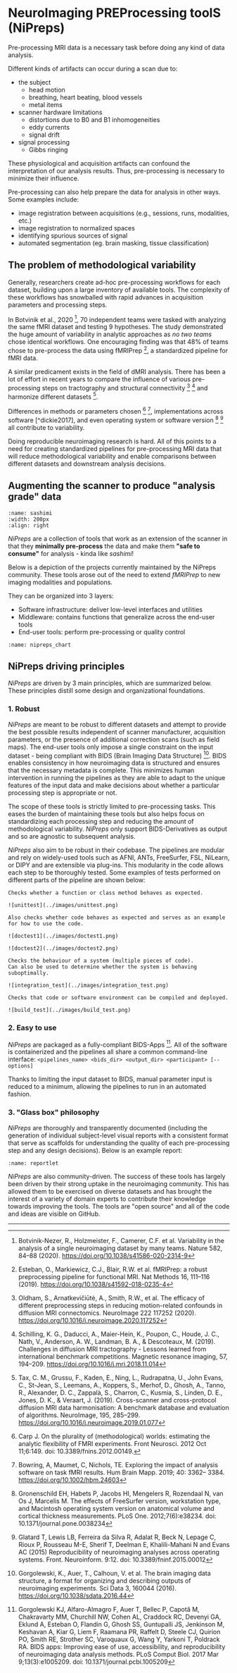 # NeuroImaging PREProcessing toolS (NiPreps)

Pre-processing MRI data is a necessary task before doing any kind of data analysis.

Different kinds of artifacts can occur during a scan due to:

- the subject
  - head motion
  - breathing, heart beating, blood vessels
  - metal items
- scanner hardware limitations
  - distortions due to B0 and B1 inhomogeneities
  - eddy currents
  - signal drift
- signal processing
  - Gibbs ringing

These physiological and acquisition artifacts can confound the interpretation of our analysis results.
Thus, pre-processing is necessary to minimize their influence.

Pre-processing can also help prepare the data for analysis in other ways. Some examples include:

- image registration between acquisitions (e.g., sessions, runs, modalities, etc.)
- image registration to normalized spaces
- identifying spurious sources of signal
- automated segmentation (eg. brain masking, tissue classification)

## The problem of methodological variability

Generally, researchers create ad-hoc pre-processing workflows for each dataset, building upon a large inventory of available tools.
The complexity of these workflows has snowballed with rapid advances in acquisition parameters and processing steps.

In Botvinik et al., 2020 [^botvinik2020], 70 independent teams were tasked with analyzing the same fMRI dataset and testing 9 hypotheses.
The study demonstrated the huge amount of variability in analytic approaches as *no two teams* chose identical workflows.
One encouraging finding was that 48% of teams chose to pre-process the data using fMRIPrep [^esteban2019], a standardized pipeline for fMRI data.

A similar predicament exists in the field of dMRI analysis.
There has been a lot of effort in recent years to compare the influence of various pre-processing steps on tractography and structural connectivity [^oldham2020] [^schilling2019] and harmonize different datasets [^tax2019].

Differences in methods or parameters chosen [^carp2012] [^bowring2019], implementations across software [^dickie2017], and even operating system or software version [^gronenschild2012] [^glatard2015] all contribute to variability.

Doing reproducible neuroimaging research is hard.
All of this points to a need for creating standardized pipelines for pre-processing MRI data that will reduce methodological variability and enable comparisons between different datasets and downstream analysis decisions.

## Augmenting the scanner to produce "analysis grade" data

```{image} ../images/sashimi.jpg
:name: sashimi
:width: 200px
:align: right
```

*NiPreps* are a collection of tools that work as an extension of the scanner in that they **minimally pre-process** the data and make them **"safe to consume"** for analysis - kinda like *sashimi*!

Below is a depiction of the projects currently maintained by the NiPreps community.
These tools arose out of the need to extend *fMRIPrep* to new imaging modalities and populations.

They can be organized into 3 layers:

- Software infrastructure: deliver low-level interfaces and utilities
- Middleware: contains functions that generalize across the end-user tools
- End-user tools: perform pre-processing or quality control

```{figure} ../images/nipreps-chart.svg
:name: nipreps_chart

```

## NiPreps driving principles

*NiPreps* are driven by 3 main principles, which are summarized below.
These principles distill some design and organizational foundations.

### 1. Robust

*NiPreps* are meant to be robust to different datasets and attempt to provide the best possible results independent of scanner manufacturer, acquisition parameters, or the presence of additional correction scans (such as field maps).
The end-user tools only impose a single constraint on the input dataset - being compliant with BIDS (Brain Imaging Data Structure) [^gorgolewski2016].
BIDS enables consistency in how neuroimaging data is structured and ensures that the necessary metadata is complete.
This minimizes human intervention in running the pipelines as they are able to adapt to the unique features of the input data and make decisions about whether a particular processing step is appropriate or not.

The scope of these tools is strictly limited to pre-processing tasks.
This eases the burden of maintaining these tools but also helps focus on standardizing each processing step and reducing the amount of methodological variability.
*NiPreps* only support BIDS-Derivatives as output and so are agnostic to subsequent analysis.

*NiPreps* also aim to be robust in their codebase.
The pipelines are modular and rely on widely-used tools such as AFNI, ANTs, FreeSurfer, FSL, NiLearn, or DIPY and are extensible via plug-ins.
This modularity in the code allows each step to be thoroughly tested. Some examples of tests performed on different parts of the pipeline are shown below:

```{tabbed} unittest
Checks whether a function or class method behaves as expected.

![unittest](../images/unittest.png)

```

```{tabbed} doctest
Also checks whether code behaves as expected and serves as an example for how to use the code.

![doctest1](../images/doctest1.png)

![doctest2](../images/doctest2.png)

```

```{tabbed} integration test
Checks the behaviour of a system (multiple pieces of code).
Can also be used to determine whether the system is behaving suboptimally.

![integration_test](../images/integration_test.png)

```

```{tabbed} build test
Checks that code or software environment can be compiled and deployed.

![build_test](../images/build_test.png)

```

### 2. Easy to use

*NiPreps* are packaged as a fully-compliant BIDS-Apps [^gorgolewski2017].
All of the software is containerized and the pipelines all share a common command-line interface:
`<pipelines_name> <bids_dir> <output_dir> <participant> [--options]`

Thanks to limiting the input dataset to BIDS, manual parameter input is reduced to a minimum, allowing the pipelines to run in an automated fashion.

### 3. "Glass box" philosophy

*NiPreps* are thoroughly and transparently documented (including the generation of individual subject-level visual reports with a consistent format that serve as scaffolds for understanding the quality of each pre-processing step and any design decisions). Below is an example report:

```{figure} ../images/dwi_reportlet.gif
:name: reportlet

```

*NiPreps* are also community-driven.
The success of these tools has largely been driven by their strong uptake in the neuroimaging community.
This has allowed them to be exercised on diverse datasets and has brought the interest of a variety of domain experts to contribute their knowledge towards improving the tools.
The tools are "open source" and all of the code and ideas are visible on GitHub.

---

[^botvinik2020]: Botvinik-Nezer, R., Holzmeister, F., Camerer, C.F. et al. Variability in the analysis of a single neuroimaging dataset by many teams. Nature 582, 84–88 (2020). https://doi.org/10.1038/s41586-020-2314-9

[^esteban2019]: Esteban, O., Markiewicz, C.J., Blair, R.W. et al. fMRIPrep: a robust preprocessing pipeline for functional MRI. Nat Methods 16, 111–116 (2019). https://doi.org/10.1038/s41592-018-0235-4

[^oldham2020]: Oldham, S., Arnatkevic̆iūtė, A., Smith, R.W., et al. The efficacy of different preprocessing steps in reducing motion-related confounds in diffusion MRI connectomics. NeuroImage 222 117252 (2020). https://doi.org/10.1016/j.neuroimage.2020.117252

[^schilling2019]: Schilling, K. G., Daducci, A., Maier-Hein, K., Poupon, C., Houde, J. C., Nath, V., Anderson, A. W., Landman, B. A., & Descoteaux, M. (2019). Challenges in diffusion MRI tractography - Lessons learned from international benchmark competitions. Magnetic resonance imaging, 57, 194–209. https://doi.org/10.1016/j.mri.2018.11.014

[^tax2019]: Tax, C. M., Grussu, F., Kaden, E., Ning, L., Rudrapatna, U., John Evans, C., St-Jean, S., Leemans, A., Koppers, S., Merhof, D., Ghosh, A., Tanno, R., Alexander, D. C., Zappalà, S., Charron, C., Kusmia, S., Linden, D. E., Jones, D. K., & Veraart, J. (2019). Cross-scanner and cross-protocol diffusion MRI data harmonisation: A benchmark database and evaluation of algorithms. NeuroImage, 195, 285–299. https://doi.org/10.1016/j.neuroimage.2019.01.077

[^carp2012]: Carp J. On the plurality of (methodological) worlds: estimating the analytic flexibility of FMRI experiments. Front Neurosci. 2012 Oct 11;6:149. doi: 10.3389/fnins.2012.00149.

[^bowring2019]: Bowring, A, Maumet, C, Nichols, TE. Exploring the impact of analysis software on task fMRI results. Hum Brain Mapp. 2019; 40: 3362– 3384. https://doi.org/10.1002/hbm.24603

[^edickie2017]: Dickie E, Hodge S, Craddock R, Poline J, Kennedy D (2017) Tools Matter: Comparison of Two Surface Analysis Tools Applied to the ABIDE Dataset. Research Ideas and Outcomes 3: e13726. https://doi.org/10.3897/rio.3.e13726

[^gronenschild2012]: Gronenschild EH, Habets P, Jacobs HI, Mengelers R, Rozendaal N, van Os J, Marcelis M. The effects of FreeSurfer version, workstation type, and Macintosh operating system version on anatomical volume and cortical thickness measurements. PLoS One. 2012;7(6):e38234. doi: 10.1371/journal.pone.0038234

[^glatard2015]: Glatard T, Lewis LB, Ferreira da Silva R, Adalat R, Beck N, Lepage C, Rioux P, Rousseau M-E, Sherif T, Deelman E, Khalili-Mahani N and Evans AC (2015) Reproducibility of neuroimaging analyses across operating systems. Front. Neuroinform. 9:12. doi: 10.3389/fninf.2015.00012

[^gorgolewski2016]: Gorgolewski, K., Auer, T., Calhoun, V. et al. The brain imaging data structure, a format for organizing and describing outputs of neuroimaging experiments. Sci Data 3, 160044 (2016). https://doi.org/10.1038/sdata.2016.44

[^gorgolewski2017]: Gorgolewski KJ, Alfaro-Almagro F, Auer T, Bellec P, Capotă M, Chakravarty MM, Churchill NW, Cohen AL, Craddock RC, Devenyi GA, Eklund A, Esteban O, Flandin G, Ghosh SS, Guntupalli JS, Jenkinson M, Keshavan A, Kiar G, Liem F, Raamana PR, Raffelt D, Steele CJ, Quirion PO, Smith RE, Strother SC, Varoquaux G, Wang Y, Yarkoni T, Poldrack RA. BIDS apps: Improving ease of use, accessibility, and reproducibility of neuroimaging data analysis methods. PLoS Comput Biol. 2017 Mar 9;13(3):e1005209. doi: 10.1371/journal.pcbi.1005209
